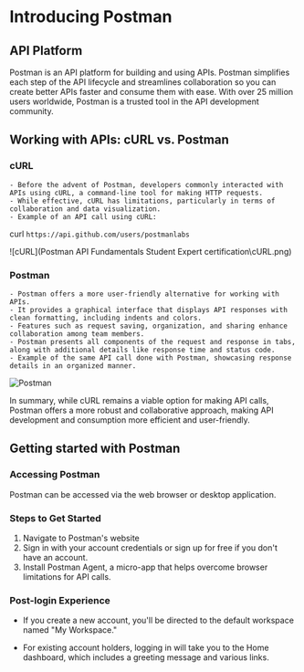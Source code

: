 # Introducing Postman

## API Platform

Postman is an API platform for building and using APIs. Postman simplifies each step of the API lifecycle and streamlines collaboration so you can create better APIs faster and consume them with ease. With over 25 million users worldwide, Postman is a trusted tool in the API development community.

## Working with APIs: cURL vs. Postman

### cURL

    - Before the advent of Postman, developers commonly interacted with APIs using cURL, a command-line tool for making HTTP requests.
    - While effective, cURL has limitations, particularly in terms of collaboration and data visualization.
    - Example of an API call using cURL:
curl `https://api.github.com/users/postmanlabs`

![cURL](Postman API Fundamentals Student Expert certification\cURL.png)

### Postman

    - Postman offers a more user-friendly alternative for working with APIs.
    - It provides a graphical interface that displays API responses with clean formatting, including indents and colors.
    - Features such as request saving, organization, and sharing enhance collaboration among team members.
    - Postman presents all components of the request and response in tabs, along with additional details like response time and status code.
    - Example of the same API call done with Postman, showcasing response details in an organized manner.

![Postman]()

In summary, while cURL remains a viable option for making API calls, Postman offers a more robust and collaborative approach, making API development and consumption more efficient and user-friendly.

## Getting started with Postman

### Accessing Postman

Postman can be accessed via the web browser or desktop application.

### Steps to Get Started

1. Navigate to Postman's website
2. Sign in with your account credentials or sign up for free if you don't have an account.
3. Install Postman Agent, a micro-app that helps overcome browser limitations for API calls.

### Post-login Experience

- If you create a new account, you'll be directed to the default workspace named "My Workspace."

- For existing account holders, logging in will take you to the Home dashboard, which includes a greeting message and various links.